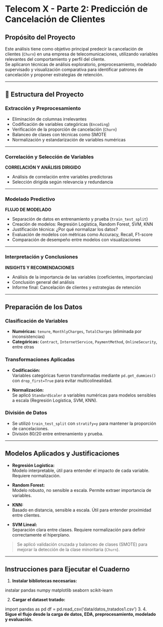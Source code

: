 # Telecom X - Parte 2: Predicción de Cancelación de Clientes

## Propósito del Proyecto

Este análisis tiene como objetivo principal predecir la cancelación de clientes (`Churn`) en una empresa de telecomunicaciones, utilizando variables relevantes del comportamiento y perfil del cliente.  
Se aplicaron técnicas de análisis exploratorio, preprocesamiento, modelado supervisado y visualización comparativa para identificar patrones de cancelación y proponer estrategias de retención.

---

## 🧠 Estructura del Proyecto

### Extracción y Preprocesamiento
- Eliminación de columnas irrelevantes  
- Codificación de variables categóricas (`Encoding`)
- Verificación de la proporción de cancelación (`Churn`)
- Balanceo de clases con técnicas como SMOTE
- Normalización y estandarización de variables numéricas

---

### Correlación y Selección de Variables
**CORRELACIÓN Y ANÁLISIS DIRIGIDO**
- Análisis de correlación entre variables predictoras
- Selección dirigida según relevancia y redundancia

---

### Modelado Predictivo
**FLUJO DE MODELADO**
- Separación de datos en entrenamiento y prueba (`train_test_split`)
- Creación de modelos: Regresión Logística, Random Forest, SVM, KNN
- Justificación técnica: ¿Por qué normalizar los datos?
- Evaluación de modelos con métricas como Accuracy, Recall, F1-score
- Comparación de desempeño entre modelos con visualizaciones

---

### Interpretación y Conclusiones
**INSIGHTS Y RECOMENDACIONES**
- Análisis de la importancia de las variables (coeficientes, importancias)
- Conclusión general del análisis
- Informe final: Cancelación de clientes y estrategias de retención

---

##  Preparación de los Datos

### Clasificación de Variables

- **Numéricas:** `tenure`, `MonthlyCharges`, `TotalCharges` (eliminada por inconsistencias)
- **Categóricas:** `Contract`, `InternetService`, `PaymentMethod`, `OnlineSecurity`, entre otras

### Transformaciones Aplicadas

- **Codificación:**  
  Variables categóricas fueron transformadas mediante `pd.get_dummies()` con `drop_first=True` para evitar multicolinealidad.
  
- **Normalización:**  
  Se aplicó `StandardScaler` a variables numéricas para modelos sensibles a escala (Regresión Logística, SVM, KNN).

### División de Datos

- Se utilizó `train_test_split` con `stratify=y` para mantener la proporción de cancelaciones.
- División 80/20 entre entrenamiento y prueba.

----

## Modelos Aplicados y Justificaciones

- **Regresión Logística:**  
  Modelo interpretable, útil para entender el impacto de cada variable. Requiere normalización.

- **Random Forest:**  
  Modelo robusto, no sensible a escala. Permite extraer importancia de variables.

- **KNN:**  
  Basado en distancia, sensible a escala. Útil para entender proximidad entre clientes.

- **SVM Lineal:**  
  Separación clara entre clases. Requiere normalización para definir correctamente el hiperplano.

> Se aplicó validación cruzada y balanceo de clases (SMOTE) para mejorar la detección de la clase minoritaria (`Churn`).

---

## Instrucciones para Ejecutar el Cuaderno

1. **Instalar bibliotecas necesarias:**

instalar pandas numpy matplotlib seaborn scikit-learn

2. **Cargar el dataset tratado:**

import pandas as pd
df = pd.read_csv('data/datos_tratados1.csv')
3. 
4. **Sigue el flujo desde la carga de datos, EDA, preprocesamiento, modelado y evaluación.**
